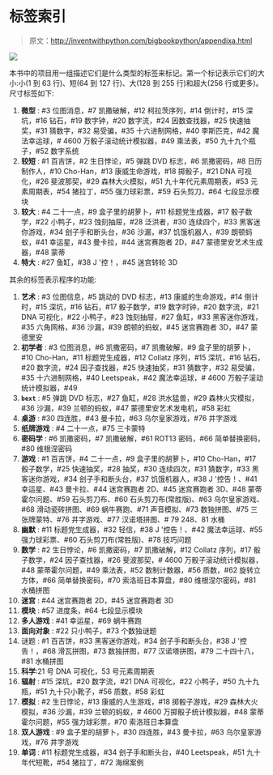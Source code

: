 # 标签索引

> 原文：http://inventwithpython.com/bigbookpython/appendixa.html

![](img/9d995d63aaead72cad01120081eb8f75.png)

本书中的项目用一组描述它们是什么类型的标签来标记。第一个标记表示它们的大小:小(1 到 63 行)、短(64 到 127 行)、大(128 到 255 行)和超大(256 行或更多)。尺寸标签如下:

1.  **微型** : #3 位图消息，#7 凯撒破解，#12 柯拉茨序列，#14 倒计时，#15 深坑，#16 钻石，#19 数字钟，#20 数字流，#24 因数查找器，#25 快速抽奖，#31 猜数字，#32 易受骗，#35 十六进制网格，#40 李斯匹克，#42 魔法幸运球，# 4600 万骰子滚动统计模拟器，#49 乘法表，#50 九十九个瓶子，#52 数字系统
2.  **较短** : #1 百吉饼，#2 生日悖论，#5 弹跳 DVD 标志，#6 凯撒密码，#8 日历制作人，#10 Cho-Han，#13 康威生命游戏，#18 掷骰子，#21 DNA 可视化，#26 斐波那契，#29 森林大火模拟，#51 九十年代元素周期表，#53 元素周期表，#54 猪拉丁，#55 强力球彩票，#59 石头剪刀，#64 七段显示模块
3.  **较大** : #4 二十一点，#9 盒子里的胡萝卜，#11 标题党生成器，#17 骰子数学，#22 小鸭子，#23 蚀刻抽屉，#28 泛洪者，#30 连续四个，#33 黑客迷你游戏，#34 刽子手和断头台，#36 沙漏，#37 饥饿机器人，#39 朗顿蚂蚁，#41 幸运星，#43 曼卡拉，#44 迷宫赛跑者 2D，#47 蒙德里安艺术生成器，#48 蒙蒂
4.  **特大** : #27 鱼缸，#38 J '控！，#45 迷宫转轮 3D

其余的标签表示程序的功能:

1.  **艺术** : #3 位图信息，#5 跳动的 DVD 标志，#13 康威的生命游戏，#14 倒计时，#15 深坑，#16 钻石，#17 骰子数学，#19 数字时钟，#20 数字流，#21 DNA 可视化，#22 小鸭子，#23 蚀刻抽屉，#27 鱼缸，#33 黑客迷你游戏，#35 六角网格，#36 沙漏，#39 朗顿的蚂蚁，#45 迷宫赛跑者 3D，#47 蒙德里安
2.  **初学者** : #3 位图消息，#6 凯撒密码，#7 凯撒破解，#9 盒子里的胡萝卜，#10 Cho-Han，#11 标题党生成器，#12 Collatz 序列，#15 深坑，#16 钻石，#20 数字流，#24 因子查找器，#25 快速抽奖，#31 猜数字，#32 易受骗，#35 十六进制网格，#40 Leetspeak，#42 魔法幸运球，# 4600 万骰子滚动统计模拟器，#49
3.  **`bext`** : #5 弹跳 DVD 标志，#27 鱼缸，#28 洪水猛兽，#29 森林火灾模拟，#36 沙漏，#39 兰顿的蚂蚁，#47 蒙德里安艺术发电机，#58 彩虹
4.  **桌游** : #30 四连胜，#43 曼卡拉，#63 乌尔皇家游戏，#76 井字游戏
5.  **纸牌游戏** : #4 二十一点，#75 三卡蒙特
6.  **密码学** : #6 凯撒密码，#7 凯撒破解，#61 ROT13 密码，#66 简单替换密码，#80 维根涅密码
7.  **游戏** : #1 百吉饼，#4 二十一点，#9 盒子里的胡萝卜，#10 Cho-Han，#17 骰子数学，#25 快速抽奖，#28 抽奖，#30 连续四次，#31 猜数字，#33 黑客迷你游戏，#34 刽子手和断头台，#37 饥饿机器人，#38 J '控告！、#41 幸运星、#43 曼卡拉、#44 迷宫赛跑者 2D、#45 迷宫赛跑者 3D、#48 蒙蒂霍尔问题、#59 石头剪刀布、#60 石头剪刀布(常胜版)、#63 乌尔皇家游戏、#68 滑动瓷砖拼图、#69 蜗牛赛跑、#71 声音模拟、#73 数独拼图、#75 三张牌蒙特、#76 井字游戏、#77 汉诺塔拼图、# 79 248、81 水桶
8.  **幽默** : #11 标题党生成器，#32 轻信，#38 J '控告！、#42 魔法幸运球、#55 强力球彩票、#60 石头剪刀布(常胜版)、#78 技巧问题
9.  **数学** : #2 生日悖论，#6 凯撒密码，#7 凯撒破解，#12 Collatz 序列，#17 骰子数学，#24 因子查找器，#26 斐波那契，# 4600 万骰子滚动统计模拟器，#48 蒙蒂霍尔问题，#49 乘法表，#52 数制计数器，#56 质数，#62 旋转立方体，#66 简单替换密码，#70 索洛班日本算盘，#80 维根涅尔密码，#81 水桶拼图
10.  **迷宫** : #44 迷宫赛跑者 2D，#45 迷宫赛跑者 3D
11.  **模块** : #57 进度条，#64 七段显示模块
12.  **多人游戏** : #41 幸运星，#69 蜗牛赛跑
13.  **面向对象** : #22 只小鸭子，#73 个数独谜题
14.  谜题 : #1 百吉饼，#33 黑客迷你游戏，#34 刽子手和断头台，#38 J '控告！，#68 滑瓦拼图，#73 数独拼图，#77 汉诺塔拼图，#79 二十四十八，#81 水桶拼图
15.  **科学**:21 号 DNA 可视化，53 号元素周期表
16.  **辐射** : #15 深坑，#20 数字流，#21 DNA 可视化，#22 小鸭子，#50 九十九瓶，#51 九十只小靴子，#56 质数，#58 彩虹
17.  **模拟** : #2 生日悖论，#13 康威的人生游戏，#18 掷骰子游戏，#29 森林大火模拟，#36 沙漏，#39 兰顿的蚂蚁，# 4600 万掷骰子统计模拟器，#48 蒙蒂霍尔问题，#55 强力球彩票，#70 索洛班日本算盘
18.  **双人游戏** : #9 盒子里的胡萝卜，#30 四连胜，#43 曼卡拉，#63 乌尔皇家游戏，#76 井字游戏
19.  **单词** : #11 标题党生成器，#34 刽子手和断头台，#40 Leetspeak，#51 九十年代短靴，#54 猪拉丁，#72 海绵案例